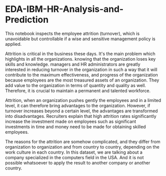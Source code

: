 # EDA-IBM-HR-Analysis-and-Prediction

This notebook inspects the employee attrition (turnover), which is unavoidable but controllable if a wise and sensitive management policy is applied.

Attrition is critical in the business these days. It's the main problem which highlights in all the organizations. knowing that the organization loses key skills and knowledge. managers and HR administrators are greatly interested in reducing turnover in the organization in such a way that it will contribute to the maximum effectiveness, and progress of the organization because employees are the most treasured assets of an organization. They add value to the organization in terms of quantity and quality as well. Therefore, it is crucial to maintain a permanent and talented workforce.

Attrition, when an organization pushes gently the employees and in a limited level, it can therefore bring advantages to the organization. However, if turnover increases beyond a certain level, the advantages are transformed into disadvantages. Recruiters explain that high attrition rates significantly increase the investment made on employees such as significant investments in time and money need to be made for obtaining skilled employees.

The reasons for the attrition are somehow complicated, and they differ from organization to organization and from country to country, depending on the work culture in each country. In this dataset, we are talking about a company specialized in the computers field in the USA. And it is not possible whatsoever to apply the result to another company or another country.
